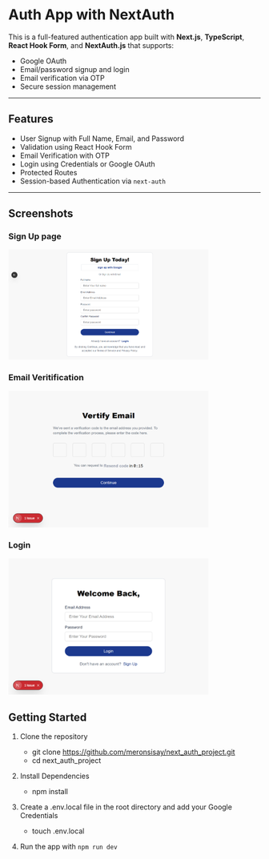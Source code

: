 #  Auth App with NextAuth

This is a full-featured authentication app built with **Next.js**, **TypeScript**, **React Hook Form**, and **NextAuth.js** that supports:

- Google OAuth
- Email/password signup and login
- Email verification via OTP
- Secure session management

---

## Features

- User Signup with Full Name, Email, and Password
- Validation using React Hook Form
- Email Verification with OTP
- Login using Credentials or Google OAuth
- Protected Routes
- Session-based Authentication via `next-auth`

---


## Screenshots

### Sign Up page

<img src="./public/screenshots/signup.png" width="400" alt="Signup Form"/>

### Email Veritification
<img src="./public/screenshots/verify-email.png" width="400" alt="OTP Verification"/>

### Login
<img src="./public/screenshots/login.png" width="400" alt="OTP Verification"/>


## Getting Started

1. Clone the repository
   - git clone https://github.com/meronsisay/next_auth_project.git
   - cd next_auth_project

2. Install Dependencies
   - npm install
3. Create a .env.local file in the root directory and add your Google Credentials
   - touch .env.local

4. Run the app with `npm run dev`